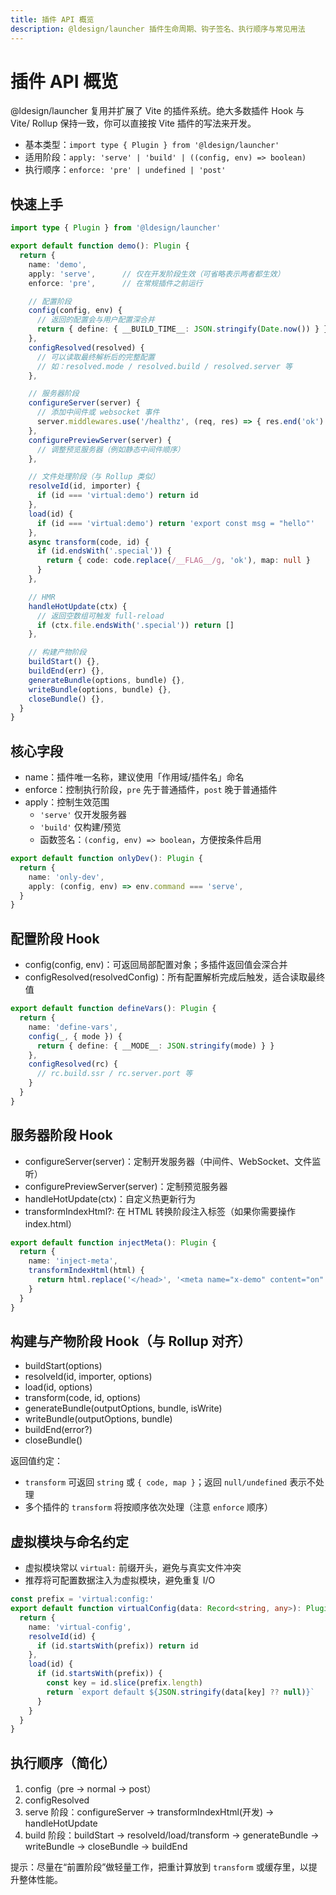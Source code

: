 ```yaml
---
title: 插件 API 概览
description: @ldesign/launcher 插件生命周期、钩子签名、执行顺序与常见用法
---
```


# 插件 API 概览

@ldesign/launcher 复用并扩展了 Vite 的插件系统。绝大多数插件 Hook 与 Vite/ Rollup 保持一致，你可以直接按 Vite 插件的写法来开发。

- 基本类型：`import type { Plugin } from '@ldesign/launcher'`
- 适用阶段：`apply: 'serve' | 'build' | ((config, env) => boolean)`
- 执行顺序：`enforce: 'pre' | undefined | 'post'`

## 快速上手
```ts path=null start=null
import type { Plugin } from '@ldesign/launcher'

export default function demo(): Plugin {
  return {
    name: 'demo',
    apply: 'serve',      // 仅在开发阶段生效（可省略表示两者都生效）
    enforce: 'pre',      // 在常规插件之前运行

    // 配置阶段
    config(config, env) {
      // 返回的配置会与用户配置深合并
      return { define: { __BUILD_TIME__: JSON.stringify(Date.now()) } }
    },
    configResolved(resolved) {
      // 可以读取最终解析后的完整配置
      // 如：resolved.mode / resolved.build / resolved.server 等
    },

    // 服务器阶段
    configureServer(server) {
      // 添加中间件或 websocket 事件
      server.middlewares.use('/healthz', (req, res) => { res.end('ok') })
    },
    configurePreviewServer(server) {
      // 调整预览服务器（例如静态中间件顺序）
    },

    // 文件处理阶段（与 Rollup 类似）
    resolveId(id, importer) {
      if (id === 'virtual:demo') return id
    },
    load(id) {
      if (id === 'virtual:demo') return 'export const msg = "hello"'
    },
    async transform(code, id) {
      if (id.endsWith('.special')) {
        return { code: code.replace(/__FLAG__/g, 'ok'), map: null }
      }
    },

    // HMR
    handleHotUpdate(ctx) {
      // 返回空数组可触发 full-reload
      if (ctx.file.endsWith('.special')) return []
    },

    // 构建产物阶段
    buildStart() {},
    buildEnd(err) {},
    generateBundle(options, bundle) {},
    writeBundle(options, bundle) {},
    closeBundle() {},
  }
}
```

## 核心字段
- name：插件唯一名称，建议使用「作用域/插件名」命名
- enforce：控制执行阶段，`pre` 先于普通插件，`post` 晚于普通插件
- apply：控制生效范围
  - `'serve'` 仅开发服务器
  - `'build'` 仅构建/预览
  - 函数签名：`(config, env) => boolean`，方便按条件启用

```ts path=null start=null
export default function onlyDev(): Plugin {
  return {
    name: 'only-dev',
    apply: (config, env) => env.command === 'serve',
  }
}
```

## 配置阶段 Hook
- config(config, env)：可返回局部配置对象；多插件返回值会深合并
- configResolved(resolvedConfig)：所有配置解析完成后触发，适合读取最终值

```ts path=null start=null
export default function defineVars(): Plugin {
  return {
    name: 'define-vars',
    config(_, { mode }) {
      return { define: { __MODE__: JSON.stringify(mode) } }
    },
    configResolved(rc) {
      // rc.build.ssr / rc.server.port 等
    }
  }
}
```

## 服务器阶段 Hook
- configureServer(server)：定制开发服务器（中间件、WebSocket、文件监听）
- configurePreviewServer(server)：定制预览服务器
- handleHotUpdate(ctx)：自定义热更新行为
- transformIndexHtml?: 在 HTML 转换阶段注入标签（如果你需要操作 index.html）

```ts path=null start=null
export default function injectMeta(): Plugin {
  return {
    name: 'inject-meta',
    transformIndexHtml(html) {
      return html.replace('</head>', '<meta name="x-demo" content="on" /></head>')
    }
  }
}
```

## 构建与产物阶段 Hook（与 Rollup 对齐）
- buildStart(options)
- resolveId(id, importer, options)
- load(id, options)
- transform(code, id, options)
- generateBundle(outputOptions, bundle, isWrite)
- writeBundle(outputOptions, bundle)
- buildEnd(error?)
- closeBundle()

返回值约定：
- `transform` 可返回 `string` 或 `{ code, map }`；返回 `null/undefined` 表示不处理
- 多个插件的 `transform` 将按顺序依次处理（注意 `enforce` 顺序）

## 虚拟模块与命名约定
- 虚拟模块常以 `virtual:` 前缀开头，避免与真实文件冲突
- 推荐将可配置数据注入为虚拟模块，避免重复 I/O

```ts path=null start=null
const prefix = 'virtual:config:'
export default function virtualConfig(data: Record<string, any>): Plugin {
  return {
    name: 'virtual-config',
    resolveId(id) {
      if (id.startsWith(prefix)) return id
    },
    load(id) {
      if (id.startsWith(prefix)) {
        const key = id.slice(prefix.length)
        return `export default ${JSON.stringify(data[key] ?? null)}`
      }
    }
  }
}
```

## 执行顺序（简化）
1) config（pre → normal → post）
2) configResolved
3) serve 阶段：configureServer → transformIndexHtml(开发) → handleHotUpdate
4) build 阶段：buildStart → resolveId/load/transform → generateBundle → writeBundle → closeBundle → buildEnd

提示：尽量在“前置阶段”做轻量工作，把重计算放到 `transform` 或缓存里，以提升整体性能。
